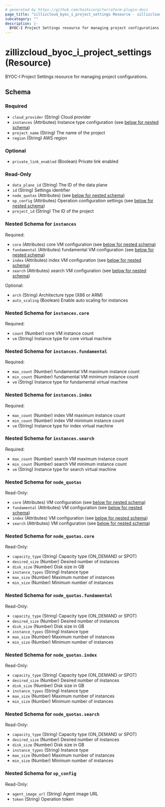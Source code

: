 ```yaml
---
# generated by https://github.com/hashicorp/terraform-plugin-docs
page_title: "zillizcloud_byoc_i_project_settings Resource - zillizcloud"
subcategory: ""
description: |-
  BYOC-I Project Settings resource for managing project configurations.
---
```


# zillizcloud_byoc_i_project_settings (Resource)

BYOC-I Project Settings resource for managing project configurations.



<!-- schema generated by tfplugindocs -->
## Schema

### Required

- `cloud_provider` (String) Cloud provider
- `instances` (Attributes) Instance type configuration (see [below for nested schema](#nestedatt--instances))
- `project_name` (String) The name of the project
- `region` (String) AWS region

### Optional

- `private_link_enabled` (Boolean) Private link enabled

### Read-Only

- `data_plane_id` (String) The ID of the data plane
- `id` (String) Settings identifier
- `node_quotas` (Attributes) (see [below for nested schema](#nestedatt--node_quotas))
- `op_config` (Attributes) Operation configuration settings (see [below for nested schema](#nestedatt--op_config))
- `project_id` (String) The ID of the project

<a id="nestedatt--instances"></a>
### Nested Schema for `instances`

Required:

- `core` (Attributes) core VM configuration (see [below for nested schema](#nestedatt--instances--core))
- `fundamental` (Attributes) fundamental VM configuration (see [below for nested schema](#nestedatt--instances--fundamental))
- `index` (Attributes) index VM configuration (see [below for nested schema](#nestedatt--instances--index))
- `search` (Attributes) search VM configuration (see [below for nested schema](#nestedatt--instances--search))

Optional:

- `arch` (String) Architecture type (X86 or ARM)
- `auto_scaling` (Boolean) Enable auto scaling for instances

<a id="nestedatt--instances--core"></a>
### Nested Schema for `instances.core`

Required:

- `count` (Number) core VM instance count
- `vm` (String) Instance type for core virtual machine


<a id="nestedatt--instances--fundamental"></a>
### Nested Schema for `instances.fundamental`

Required:

- `max_count` (Number) fundamental VM maximum instance count
- `min_count` (Number) fundamental VM minimum instance count
- `vm` (String) Instance type for fundamental virtual machine


<a id="nestedatt--instances--index"></a>
### Nested Schema for `instances.index`

Required:

- `max_count` (Number) index VM maximum instance count
- `min_count` (Number) index VM minimum instance count
- `vm` (String) Instance type for index virtual machine


<a id="nestedatt--instances--search"></a>
### Nested Schema for `instances.search`

Required:

- `max_count` (Number) search VM maximum instance count
- `min_count` (Number) search VM minimum instance count
- `vm` (String) Instance type for search virtual machine



<a id="nestedatt--node_quotas"></a>
### Nested Schema for `node_quotas`

Read-Only:

- `core` (Attributes) VM configuration (see [below for nested schema](#nestedatt--node_quotas--core))
- `fundamental` (Attributes) VM configuration (see [below for nested schema](#nestedatt--node_quotas--fundamental))
- `index` (Attributes) VM configuration (see [below for nested schema](#nestedatt--node_quotas--index))
- `search` (Attributes) VM configuration (see [below for nested schema](#nestedatt--node_quotas--search))

<a id="nestedatt--node_quotas--core"></a>
### Nested Schema for `node_quotas.core`

Read-Only:

- `capacity_type` (String) Capacity type (ON_DEMAND or SPOT)
- `desired_size` (Number) Desired number of instances
- `disk_size` (Number) Disk size in GB
- `instance_types` (String) Instance type
- `max_size` (Number) Maximum number of instances
- `min_size` (Number) Minimum number of instances


<a id="nestedatt--node_quotas--fundamental"></a>
### Nested Schema for `node_quotas.fundamental`

Read-Only:

- `capacity_type` (String) Capacity type (ON_DEMAND or SPOT)
- `desired_size` (Number) Desired number of instances
- `disk_size` (Number) Disk size in GB
- `instance_types` (String) Instance type
- `max_size` (Number) Maximum number of instances
- `min_size` (Number) Minimum number of instances


<a id="nestedatt--node_quotas--index"></a>
### Nested Schema for `node_quotas.index`

Read-Only:

- `capacity_type` (String) Capacity type (ON_DEMAND or SPOT)
- `desired_size` (Number) Desired number of instances
- `disk_size` (Number) Disk size in GB
- `instance_types` (String) Instance type
- `max_size` (Number) Maximum number of instances
- `min_size` (Number) Minimum number of instances


<a id="nestedatt--node_quotas--search"></a>
### Nested Schema for `node_quotas.search`

Read-Only:

- `capacity_type` (String) Capacity type (ON_DEMAND or SPOT)
- `desired_size` (Number) Desired number of instances
- `disk_size` (Number) Disk size in GB
- `instance_types` (String) Instance type
- `max_size` (Number) Maximum number of instances
- `min_size` (Number) Minimum number of instances



<a id="nestedatt--op_config"></a>
### Nested Schema for `op_config`

Read-Only:

- `agent_image_url` (String) Agent image URL
- `token` (String) Operation token
